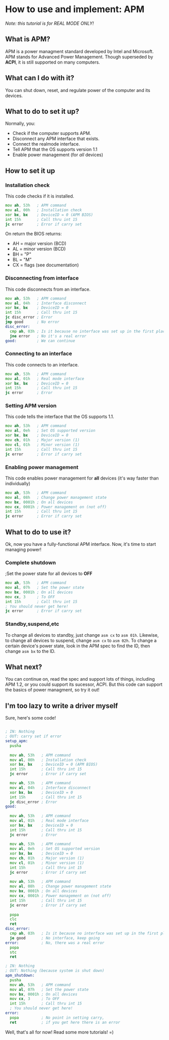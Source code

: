 # How to use and implement: **APM**

*Note: this tutorial is for REAL MODE ONLY!*

## What is APM?
APM is a power managment standard developed by Intel and Microsoft. APM stands for Advanced Power Management. Though superseded by **ACPI**, it is still supported on many computers.

## What can I do with it?
You can shut down, reset, and regulate power of the computer and its devices.

## What to do to set it up?

Normally, you:
- Check if the computer supports APM.
- Disconnect any APM interface that exists.
- Connect the realmode interface.
- Tell APM that the OS supports version 1.1
- Enable power management (for *all* devices)

## How to set it up

### Installation check
This code checks if it is installed.
```asm
mov ah, 53h   ; APM command
mov al, 00h   ; Installation check
xor bx, bx    ; DeviceID = 0 (APM BIOS)
int 15h       ; Call thru int 15
jc error      ; Error if carry set
```
On return the BIOS returns:
  - AH = major version (BCD)
  - AL = minor version (BCD)
  - BH = "P"
  - BL = "M"
  - CX = flags (see documentation)

### Disconnecting from interface
This code disconnects from an interface.
```asm
mov ah, 53h   ; APM command
mov al, 04h   ; Interface disconnect
xor bx, bx    ; DeviceID = 0
int 15h       ; Call thru int 15
jc disc_error ; Error
jmp good      ; No error
disc_error:
  cmp ah, 03h ; Is it because no interface was set up in the first place?
  jne error   ; No it's a real error
good:         ; We can continue
```

### Connecting to an interface
This code connects to an interface.
```asm
mov ah, 53h   ; APM command
mov al, 01h   ; Real mode interface
xor bx, bx    ; DeviceID = 0
int 15h       ; Call thru int 15
jc error      ; Error
```

### Setting APM version
This code tells the interface that the OS supports 1.1.
```asm
mov ah, 53h   ; APM command
mov al, 0eh   ; Set OS supported version
xor bx, bx    ; DeviceID = 0
mov ch, 01h   ; Major version (1)
mov cl, 01h   ; Minor version (1)
int 15h       ; Call thru int 15
jc error      ; Error if carry set
```

### Enabling power management
This code enables power management for **all** devices (it's way faster than individually)
```asm
mov ah, 53h   ; APM command
mov al, 08h   ; Change power management state
mov bx, 0001h ; On all devices
mov cx, 0001h ; Power management on (not off)
int 15h       ; Call thru int 15
jc error      ; Error if carry set
```

## What to do to use it?
Ok, now you have a fully-functional APM interface. Now, it's time to start managing power!

### Complete shutdown
;Set the power state for all devices to **OFF**
```asm
mov ah, 53h   ; APM command
mov al, 07h   ; Set the power state
mov bx, 0001h ; On all devices
mov cx, 3     ; To OFF
int 15h       ; Call thru int 15
; You should never get here!
jc error      ; Error if carry set
```

### Standby,suspend,etc
To change all devices to standby, just change `asm cx` to `asm 01h`. Likewise, to change all devices to suspend, change `asm cx` to `asm 02h`. To change a certain device's power state, look in the APM spec to find the ID, then change `asm bx` to the ID.

## What next?
You can continue on, read the spec and support lots of things, including APM 1.2, or you could support its sucessor, ACPI. But this code can support the basics of power managment, so try it out!

## I'm too lazy to write a driver myself
Sure, here's some code!

```asm

; IN: Nothing
; OUT: carry set if error
setup_apm:
  pusha
  
  mov ah, 53h   ; APM command
  mov al, 00h   ; Installation check
  xor bx, bx    ; DeviceID = 0 (APM BIOS)
  int 15h       ; Call thru int 15
  jc error      ; Error if carry set

  mov ah, 53h   ; APM command
  mov al, 04h   ; Interface disconnect
  xor bx, bx    ; DeviceID = 0
  int 15h       ; Call thru int 15
  jc disc_error ; Error
good:
  
  mov ah, 53h   ; APM command
  mov al, 01h   ; Real mode interface
  xor bx, bx    ; DeviceID = 0
  int 15h       ; Call thru int 15
  jc error      ; Error
  
  mov ah, 53h   ; APM command
  mov al, 0eh   ; Set OS supported version
  xor bx, bx    ; DeviceID = 0
  mov ch, 01h   ; Major version (1)
  mov cl, 01h   ; Minor version (1)
  int 15h       ; Call thru int 15
  jc error      ; Error if carry set
  
  mov ah, 53h   ; APM command
  mov al, 08h   ; Change power management state
  mov bx, 0001h ; On all devices
  mov cx, 0001h ; Power management on (not off)
  int 15h       ; Call thru int 15
  jc error      ; Error if carry set
  
  popa
  clc
  ret
disc_error:
  cmp ah, 03h   ; Is it because no interface was set up in the first place?
  je good       ; No interface, keep going
error:          ; No, there was a real error
  popa
  stc
  ret

; IN: Nothing
; OUT: Nothing (because system is shut down)
apm_shutdown:
  pusha
  mov ah, 53h   ; APM command
  mov al, 07h   ; Set the power state
  mov bx, 0001h ; On all devices
  mov cx, 3     ; To OFF
  int 15h       ; Call thru int 15
  ; You should never get here!
error:
  popa          ; No point in setting carry,
  ret           ; if you get here there is an error
```

Well, that's all for now! Read some more tutorials! =)
